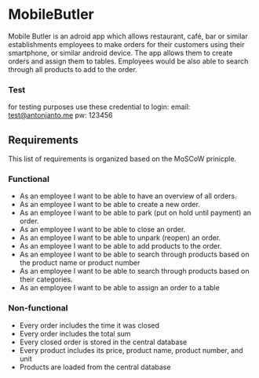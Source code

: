 # MobileButler

Mobile Butler is an adroid app which allows restaurant, café, bar or similar establishments employees to make orders for their customers using their smartphone, or similar android device. The app allows them to create orders and assign them to tables. Employees would be also able to search through all products to add to the order.

### Test
for testing purposes use these credential to login:
email: test@antonjanto.me
pw:    123456

## Requirements
This list of requirements is organized based on the MoSCoW prinicple.

### Functional
 - As an employee I want to be able to have an overview of all orders.
 - As an employee I want to be able to create a new order.
 - As an employee I want to be able to park (put on hold until payment) an order.
 - As an employee I want to be able to close an order.
 - As an employee I want to be able to unpark (reopen) an order.
 - As an employee I want to be able to add products to the order.
 - As an employee I want to be able to search through products based on the product name or product number
 - As an employee I want to be able to search through products based on their categories.
 - As an employee I want to be able to assign an order to a table

### Non-functional
 - Every order includes the time it was closed
 - Every order includes the total sum
 - Every closed order is stored in the central database
 - Every product includes its price, product name, product number, and unit
 - Products are loaded from the central database
